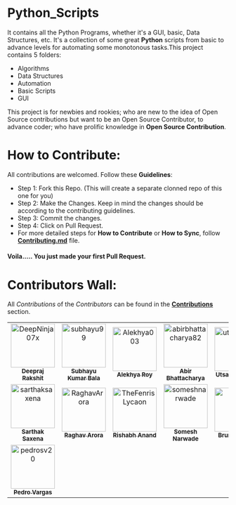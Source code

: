 # Python_Scripts

It contains all the Python Programs, whether it's a GUI, basic, Data Structures, etc. It's a collection of some great **Python** scripts from basic to advance levels for automating some monotonous tasks.This project contains 5 folders:

- Algorithms
- Data Structures
- Automation
- Basic Scripts
- GUI

This project is for newbies and rookies; who are new to the idea of Open Source contributions but want to be an Open Source Contributor, to advance coder; who have prolific knowledge in __Open Source Contribution__.

# How to Contribute:
All contributions are welcomed. Follow these __Guidelines__:
- Step 1: Fork this Repo. (This will create a separate clonned repo of this one for you)
- Step 2: Make the Changes. Keep in mind the changes should be according to the contributing guidelines.
- Step 3: Commit the changes.
- Step 4: Click on Pull Request.
- For more detailed steps for __How to Contribute__ or __How to Sync__, follow [__Contributing.md__](https://github.com/DeepNinja07x/Python_Scripts/blob/master/CONTRIBUTING.md) file.
#### Voila..... You just made your first Pull Request.

# Contributors Wall:
All *Contributions* of the *Contributors* can be found in the [__Contributions__](https://github.com/DeepNinja07x/Python_Scripts/graphs/contributors) section.
<table>
  <tr>
      <td align="center">
          <a href="https://github.com/DeepNinja07x">
              <img src="https://avatars0.githubusercontent.com/u/52314477?s=400&u=1887ecc3afa1e867af50336a3af7ed56b21dc604&v=4" width="100px;" alt="DeepNinja07x"/><br />
              <sub>
                  <b>
                      <strong>Deepraj Rakshit</strong>
                  </b>
              </sub>
          </a>
      </td>
      <td align="center">
          <a href="https://github.com/subhayu99">
              <img src="https://avatars3.githubusercontent.com/u/38143013?s=400&u=28405ea45018cee30268bd61408515033741e87e&v=4" width="100px;" alt="subhayu99"/><br />
              <sub>
                  <b>
                      <strong>Subhayu Kumar Bala</strong>
                  </b>
              </sub>
          </a>
      </td>
      <td align="center">
          <a href="https://github.com/Alekhya003">
              <img src="https://avatars2.githubusercontent.com/u/69395178?s=400&u=c33cc751d7e9bc66730e91e4a901ee9ba2e01a0b&v=4" width="100px;" alt="Alekhya003"/><br />
              <sub>
                  <b>
                      <strong>Alekhya Roy</strong>
                  </b>
              </sub>
          </a>
      </td>
    <td align="center">
          <a href="https://github.com/abirbhattacharya82">
              <img src="https://avatars3.githubusercontent.com/u/70687014?s=400&u=896c00dc4e1927f41364a56d38d6c91be133f387&v=4" width="100px;" alt="abirbhattacharya82"/><br />
              <sub>
                  <b>
                      <strong>Abir Bhattacharya</strong>
                  </b>
              </sub>
          </a>
      </td>
    <td align="center">
          <a href="https://github.com/utsavgadhiya">
              <img src="https://avatars1.githubusercontent.com/u/44888423?s=400&u=32974fa39ea0d4be02d27896da2637ea4bbfb9f5&v=4" width="100px;" alt="utsavgadhiya"/><br />
              <sub>
                  <b>
                      <strong>Utsav Gadhiya</strong>
                  </b>
              </sub>
          </a>
      </td>
    <td align="center">
          <a href="https://github.com/SVijayB">
              <img src="https://avatars1.githubusercontent.com/u/54742586?s=400&u=73e90870560e3707468ca877afef6a74ca2bdd92&v=4" width="100px;" alt="SVijayB"/><br />
              <sub>
                  <b>
                      <strong>Vijay</strong>
                  </b>
              </sub>
          </a>
      </td>
  </tr>
  <tr>
    <td align="center">
          <a href="https://github.com/sarthak1905">
              <img src="https://avatars0.githubusercontent.com/u/61883822?s=400&v=4" width="100px;" alt="sarthaksaxena"><br />
              <sub>
                  <b>
                      <strong>Sarthak Saxena</strong>
                  </b>
              </sub>
          </a>
      </td>
    <td align="center">
            <a href="https://github.com/Raghavarora27">
                <img src="https://avatars2.githubusercontent.com/u/66276244?s=460&u=16746f7b8f2f8c3db7f803b25269078ef34d2e4e&v=4" width="100px;" alt="RaghavArora"><br />
                <sub>
                <b>
                    <strong>Raghav Arora</strong>
                </b>
            </sub>
            </a>
        </td>
    <td align="center">
          <a href="https://github.com/TheFenrisLycaon">
              <img src="https://avatars0.githubusercontent.com/u/54172306?s=460&u=b4834344142abbc0f0b742dd579cc9054c112d8c&v=4" width="100px;" alt="TheFenrisLycaon"><br />
              <sub>
                  <b>
                      <strong>Rishabh Anand</strong>
                  </b>
              </sub>
          </a>
      </td>
    <td align="center">
          <a href="https://github.com/someshnarwade">
              <img src="https://avatars3.githubusercontent.com/u/37812370?s=400&u=a3e9ead47d15081bcb783a8e8fc02b70bfa4add8&v=4" width="100px;" alt="someshnarwade"><br />
              <sub>
                  <b>
                      <strong>Somesh Narwade</strong>
                  </b>
              </sub>
          </a>
      </td>  
    <td align="center">
          <a href="https://github.com/pastre">
              <img src="https://avatars0.githubusercontent.com/u/6251198?s=400&u=aaa4f9c03f6527b760212ab2784b9be8a2ca3990&v=4" width="100px;" alt="pastre"><br />
              <sub>
                  <b>
                      <strong>Bruno Pastre</strong>
                  </b>
              </sub>
          </a>
      </td>
    <td align="center">
          <a href="https://github.com/MasterMeet">
              <img src="https://avatars2.githubusercontent.com/u/58728390?s=400&v=4" width="100px;" alt="MasterMeet"><br />
              <sub>
                  <b>
                      <strong>MasterMeet</strong>
                  </b>
              </sub>
          </a>
      </td>
  </tr>
  <tr>
    <td align="center">
          <a href="https://github.com/pedrosv20">
              <img src="https://avatars1.githubusercontent.com/u/14371245?s=400&u=16b13f4b1ee6692260713a859af340eb1fc05518&v=4" width="100px;" alt="pedrosv20"><br />
              <sub>
                  <b>
                      <strong>Pedro Vargas</strong>
                  </b>
              </sub>
          </a>
      </td>
  </tr>
</table>
